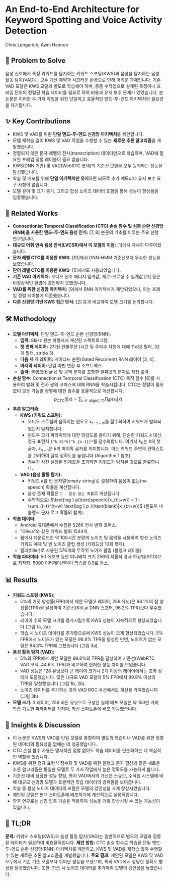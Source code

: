 # An End-to-End Architecture for Keyword Spotting and Voice Activity Detection

Chris Lengerich, Awni Hannun

## 🧩 Problem to Solve

음성 신호에서 특정 키워드를 탐지하는 키워드 스포팅(KWS)과 음성을 탐지하는 음성 활동 탐지(VAD)는 모두 계산 제약과 시끄러운 환경으로 인해 어려운 과제입니다. 기존 VAD 모델은 KWS 모델과 별도로 학습해야 하며, 종종 수작업으로 설계된 특징이나 프레임 단위의 정렬된 학습 데이터를 필요로 하여 비용과 유지 보수 문제가 있었습니다. 본 논문은 이러한 두 가지 작업을 위한 단일하고 효율적인 엔드-투-엔드 아키텍처의 필요성을 제기합니다.

## ✨ Key Contributions

- KWS 및 VAD를 위한 **단일 엔드-투-엔드 신경망 아키텍처**를 제안합니다.
- 모델 재학습 없이 KWS 및 VAD 작업을 수행할 수 있는 **새로운 추론 알고리즘**을 개발했습니다.
- 정렬되지 않은 문자 레벨의 전사(transcription) 데이터만으로 학습하며, VAD에 필요한 프레임 정렬 레이블이 필요 없습니다.
- KWS(DNN 기반) 및 VAD(WebRTC 코덱)의 기준선 모델을 모두 능가하는 성능을 달성했습니다.
- 학습 및 배포를 위해 **단일 아키텍처만 유지**하면 되므로 추가 메모리나 유지 보수 요구 사항이 없습니다.
- 모델 깊이 및 크기 증가, 그리고 합성 노이즈 데이터 포함을 통해 성능이 향상됨을 입증했습니다.

## 📎 Related Works

- **Connectionist Temporal Classification (CTC) 손실 함수 및 심층 순환 신경망(RNN)을 사용한 엔드-투-엔드 음성 인식:** [7, 8] 논문의 기초를 이루는 주요 선행 연구입니다.
- **대규모 어휘 연속 음성 인식(LVCSR)에서 이 모델의 이점:** [1]에서 자세히 다루어졌습니다.
- **문자 레벨 CTC를 이용한 KWS:** [10]에서 DNN-HMM 기준선보다 우수한 성능을 보였습니다.
- **단어 레벨 CTC를 이용한 KWS:** [5]에서도 사용되었습니다.
- **기존 VAD 아키텍처:** 오디오 신호 에너지 임계값, 제로-크로싱 수 임계값 [11] 등은 비정상적인 환경에 강인하지 못했습니다.
- **VAD를 위한 신경망 아키텍처:** [9]에서 RNN 아키텍처가 제안되었으나, 이는 프레임 정렬 레이블에 의존했습니다.
- **다른 신경망 기반 KWS 접근 방식:** [2] 등과 비교하여 모델 크기를 논의합니다.

## 🛠️ Methodology

- **모델 아키텍처:** 단일 엔드-투-엔드 순환 신경망(RNN).
  - **입력:** 8kHz 원본 파형에서 계산된 스펙트로그램.
  - **첫 번째 레이어:** 2차원 컨볼루션 (시간 및 주파수 차원에 대해 11x32 필터, 32개 필터, stride 3).
  - **다음 세 개 레이어:** 게이티드 순환(Gated Recurrent) RNN 레이어 [3, 4].
  - **마지막 레이어:** 단일 아핀 변환 후 소프트맥스.
  - **출력:** 블랭크(blank) 및 공백 문자를 포함한 알파벳의 문자로 직접 출력.
- **손실 함수:** Connectionist Temporal Classification (CTC) 목적 함수 [6]를 사용하여 발화 및 전사 쌍의 코퍼스에 대해 RNN을 학습시킵니다. CTC는 정렬이 필요 없이 모든 가능한 정렬에 대한 점수를 효율적으로 계산합니다.
  $$p_{\text{CTC}}(l|x) = \sum_{s \in \text{align}(l,T)} \prod_t p(s_t|x)$$
- **추론 알고리즘:**
  - **KWS (키워드 스포팅):**
    - 오디오 스트림의 움직이는 윈도우 $x_{t:t+w}$를 점수화하여 키워드가 발화되었는지 탐지합니다.
    - 윈도우 크기 파라미터에 대한 민감도를 줄이기 위해, 단순한 키워드 $k$ 대신 정규 표현식 `[^k_0]*k[^k_{n-1}]*`를 점수화합니다. 여기서 $k_0$는 $k$의 첫 글자, $k_{n-1}$은 $k$의 마지막 글자를 의미합니다. 이는 키워드 주변의 컨텍스트를 고려하여 탐지 정확도를 높입니다 (Algorithm 1 참조).
    - 점수가 사전 설정된 임계값을 초과하면 키워드가 탐지된 것으로 분류합니다.
  - **VAD (음성 활동 탐지):**
    - 키워드 $k$를 빈 문자열(empty string)로 설정하여 음성이 없는(no speech) 확률을 계산합니다.
    - 음성 존재 확률은 `1 - 음성 없는 확률`로 계산됩니다.
    - 수학적으로: $\text{log } p(\text{speech}|x_{t:t+w}) = 1 - \sum_{i=t}^{t+w} \text{log } p_i(\text{blank}|x_{t:t+w})$ (윈도우 내 블랭크 문자 로그 확률의 합계).
- **학습 데이터:**
  - Android 휴대폰에서 수집된 526K 전사 발화 코퍼스.
  - "Olivia"와 같은 키워드 발화 1544개.
  - 웹에서 다운로드한 약 100시간 분량의 노이즈 및 음악을 사용하여 합성 노이즈 키워드 예제 및 빈 노이즈 클립 생성 (키워드당 10회 복제).
  - 필러(filler)로 사용된 57K개의 무작위 노이즈 클립 (블랭크 레이블).
- **학습 파라미터:** 50 에포크 동안 미니배치 크기 256의 확률적 경사 하강법(SGD)으로 최적화. 5000 이터레이션마다 학습률 0.9로 감소.

## 📊 Results

- **키워드 스포팅 (KWS):**
  - 5%의 거짓 양성률(FPR)에서 제안 모델(3 레이어, 256 유닛)은 98.1%의 참 양성률(TPR)을 달성하여 기준선(Kitt.ai DNN 스포터, 96.2% TPR)보다 우수했습니다.
  - 레이어 수와 모델 크기를 증가시킬수록 KWS 성능이 지속적으로 향상되었습니다 (그림 1a, 2a).
  - 학습 시 노이즈 데이터를 추가함으로써 KWS 성능이 크게 향상되었습니다. 5% FPR에서 노이즈가 있는 모델은 98.9% TPR을 달성한 반면, 노이즈가 없는 모델은 94.3% TPR에 그쳤습니다 (그림 3a).
- **음성 활동 탐지 (VAD):**
  - 5%의 FPR에서 제안 모델은 99.8%의 TPR을 달성하여 기준선(WebRTC VAD 코덱, 44.6% TPR)과 비교하여 현저한 성능 차이를 보였습니다.
  - VAD 성능은 128 유닛보다 큰 레이어 크기나 2개 이상의 레이어에서는 포화 상태에 도달했습니다. 많은 대규모 VAD 모델이 5% FPR에서 99.9% 이상의 TPR을 달성했습니다 (그림 1b, 2b).
  - 노이즈 데이터를 추가하는 것이 VAD ROC 곡선에서도 개선을 가져왔습니다 (그림 3b).
- **모델 크기:** 3 레이어, 256 히든 유닛으로 구성된 실제 배포 모델은 약 150만 개의 학습 가능한 파라미터를 가지며, 최신 스마트폰에 배포 가능했습니다.

## 🧠 Insights & Discussion

- 이 논문은 KWS와 VAD를 단일 모델로 통합하여 별도의 학습이나 VAD를 위한 정렬된 데이터의 필요성을 없애는 데 성공했습니다.
- CTC 손실 함수 사용은 명시적인 정렬 없이도 학습 데이터를 단순화하는 데 핵심적인 역할을 했습니다.
- KWS를 위한 정규 표현식 점수화 및 VAD를 위한 블랭크 문자 합산과 같은 새로운 추론 알고리즘은 동일한 모델로 두 가지 작업에서 높은 정확도를 가능하게 합니다.
- 기준선 대비 상당한 성능 향상, 특히 VAD에서의 개선은 소규모, 수작업 시스템에 비해 대규모 신경망 모델과 포괄적인 학습 데이터의 강력함을 보여줍니다.
- 학습 중 합성 노이즈 데이터의 포함은 모델의 강인성을 크게 향상시켰습니다.
- 제안된 모델은 현대 스마트폰에 배포하기에 계산적으로 실용적입니다.
- 향후 연구로는 신경 압축 기술을 적용하여 성능을 더욱 향상시킬 수 있는 가능성이 있습니다.

## 📌 TL;DR

**문제:** 키워드 스포팅(KWS)과 음성 활동 탐지(VAD)는 일반적으로 별도의 모델과 정렬된 데이터가 필요하여 비효율적입니다.
**제안 방법:** CTC 손실 함수로 학습된 단일 엔드-투-엔드 순환 신경망(RNN) 아키텍처를 제안하고, KWS 및 VAD를 재학습 없이 수행할 수 있는 새로운 추론 알고리즘을 개발했습니다.
**주요 결과:** 제안된 모델은 KWS 및 VAD 모두에서 기존 기준 모델보다 뛰어난 성능을 보였으며, 특히 VAD에서 상당한 정확도 향상을 달성했습니다. 또한, 학습 시 노이즈 데이터를 추가하여 모델의 강인성을 높였습니다.
